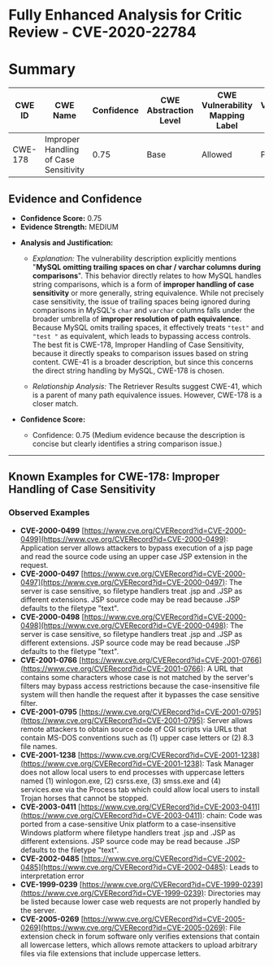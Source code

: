 # Fully Enhanced Analysis for Critic Review - CVE-2020-22784

# Summary
| CWE ID | CWE Name | Confidence | CWE Abstraction Level | CWE Vulnerability Mapping Label | CWE-Vulnerability Mapping Notes |
|---|---|---|---|---|---|
| CWE-178 | Improper Handling of Case Sensitivity | 0.75 | Base | Allowed | Primary CWE |

## Evidence and Confidence

*   **Confidence Score:** 0.75
*   **Evidence Strength:** MEDIUM

- **Analysis and Justification:**  
  - *Explanation:* The vulnerability description explicitly mentions "**MySQL omitting trailing spaces on char / varchar columns during comparisons**". This behavior directly relates to how MySQL handles string comparisons, which is a form of **improper handling of case sensitivity** or more generally, string equivalence. While not precisely case sensitivity, the issue of trailing spaces being ignored during comparisons in MySQL's `char` and `varchar` columns falls under the broader umbrella of **improper resolution of path equivalence**. Because MySQL omits trailing spaces, it effectively treats `"test"` and `"test "` as equivalent, which leads to bypassing access controls. The best fit is CWE-178, Improper Handling of Case Sensitivity, because it directly speaks to comparison issues based on string content. CWE-41 is a broader description, but since this concerns the direct string handling by MySQL, CWE-178 is chosen.

  - *Relationship Analysis:* The Retriever Results suggest CWE-41, which is a parent of many path equivalence issues. However, CWE-178 is a closer match.

- **Confidence Score:**  
  - Confidence: 0.75 (Medium evidence because the description is concise but clearly identifies a string comparison issue.)

---



## Known Examples for CWE-178: Improper Handling of Case Sensitivity
### Observed Examples
- **CVE-2000-0499** [https://www.cve.org/CVERecord?id=CVE-2000-0499](https://www.cve.org/CVERecord?id=CVE-2000-0499): Application server allows attackers to bypass execution of a jsp page and read the source code using an upper case JSP extension in the request.
- **CVE-2000-0497** [https://www.cve.org/CVERecord?id=CVE-2000-0497](https://www.cve.org/CVERecord?id=CVE-2000-0497): The server is case sensitive, so filetype handlers treat .jsp and .JSP as different extensions. JSP source code may be read because .JSP defaults to the filetype "text".
- **CVE-2000-0498** [https://www.cve.org/CVERecord?id=CVE-2000-0498](https://www.cve.org/CVERecord?id=CVE-2000-0498): The server is case sensitive, so filetype handlers treat .jsp and .JSP as different extensions. JSP source code may be read because .JSP defaults to the filetype "text".
- **CVE-2001-0766** [https://www.cve.org/CVERecord?id=CVE-2001-0766](https://www.cve.org/CVERecord?id=CVE-2001-0766): A URL that contains some characters whose case is not matched by the server's filters may bypass access restrictions because the case-insensitive file system will then handle the request after it bypasses the case sensitive filter.
- **CVE-2001-0795** [https://www.cve.org/CVERecord?id=CVE-2001-0795](https://www.cve.org/CVERecord?id=CVE-2001-0795): Server allows remote attackers to obtain source code of CGI scripts via URLs that contain MS-DOS conventions such as (1) upper case letters or (2) 8.3 file names.
- **CVE-2001-1238** [https://www.cve.org/CVERecord?id=CVE-2001-1238](https://www.cve.org/CVERecord?id=CVE-2001-1238): Task Manager does not allow local users to end processes with uppercase letters named (1) winlogon.exe, (2) csrss.exe, (3) smss.exe and (4) services.exe via the Process tab which could allow local users to install Trojan horses that cannot be stopped.
- **CVE-2003-0411** [https://www.cve.org/CVERecord?id=CVE-2003-0411](https://www.cve.org/CVERecord?id=CVE-2003-0411): chain: Code was ported from a case-sensitive Unix platform to a case-insensitive Windows platform where filetype handlers treat .jsp and .JSP as different extensions. JSP source code may be read because .JSP defaults to the filetype "text".
- **CVE-2002-0485** [https://www.cve.org/CVERecord?id=CVE-2002-0485](https://www.cve.org/CVERecord?id=CVE-2002-0485): Leads to interpretation error
- **CVE-1999-0239** [https://www.cve.org/CVERecord?id=CVE-1999-0239](https://www.cve.org/CVERecord?id=CVE-1999-0239): Directories may be listed because lower case web requests are not properly handled by the server.
- **CVE-2005-0269** [https://www.cve.org/CVERecord?id=CVE-2005-0269](https://www.cve.org/CVERecord?id=CVE-2005-0269): File extension check in forum software only verifies extensions that contain all lowercase letters, which allows remote attackers to upload arbitrary files via file extensions that include uppercase letters.
